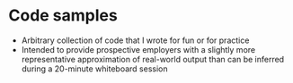 # Code samples

* Arbitrary collection of code that I wrote for fun or for practice
* Intended to provide prospective employers with a slightly more representative approximation of real-world output than can be inferred during a 20-minute whiteboard session

